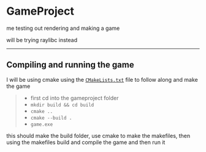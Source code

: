 # GameProject
me testing out rendering and making a game

will be trying raylibc instead

__________________________________________________________________

## Compiling and running the game

I will be using cmake using the [`CMakeLists.txt`](https://github.com/ItsMoMoHippo/gameProject/blob/main/README.md) file
to follow along and make the game

> - first cd into the gameproject folder
> - `mkdir build && cd build`
> - `cmake ..`
> - `cmake --build .`
> - `game.exe`

this should make the build folder, use cmake to make the makefiles, then using the makefiles build and compile the game and then run it
